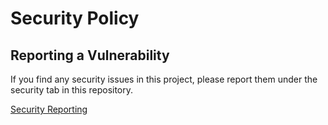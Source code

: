 # Security Policy


## Reporting a Vulnerability

If you find any security issues in this project, please report them under the security tab in this repository. 

[Security Reporting](https://github.com/Reviewabot/action/security)
